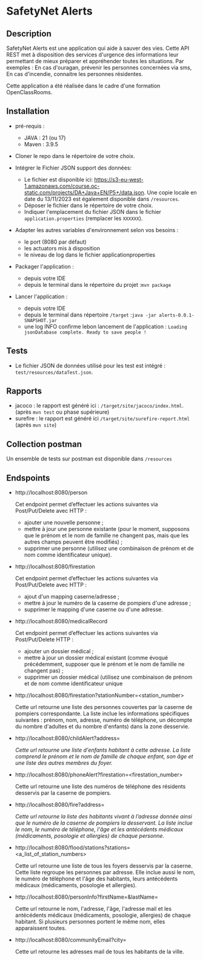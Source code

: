 # SafetyNet Alerts

## Description
SafetyNet Alerts est une application qui aide à sauver des vies.
Cette API REST met à disposition des services d'urgence  des informations leur permettant de mieux préparer et appréhender toutes les situations.
Par exemples : En cas d'ouragan, prévenir les personnes concernées via sms, En cas d'incendie, connaitre les personnes résidentes.

Cette application a été réalisée dans le cadre d'une formation OpenClassRooms.

##  Installation

- pré-requis : 
    - JAVA : 21 (ou 17)
    - Maven : 3.9.5
 

- Cloner le repo dans le répertoire de votre choix.
 

- Intégrer le Fichier JSON support des données: 
  - Le fichier est disponible ici: https://s3-eu-west-1.amazonaws.com/course.oc-static.com/projects/DA+Java+EN/P5+/data.json. Une copie locale en date du 13/11/2023 est également disponible dans `/resources`.    
  - Déposer le fichier dans le répertoire de votre choix.
  - Indiquer l'emplacement du fichier JSON dans le fichier `application.properties` (remplacer les `XXXXXX`). 
 

- Adapter les autres variables d'environnement selon vos besoins :
  - le port (8080 par défaut)
  - les actuators mis à disposition
  - le niveau de log dans le fichier applicationproperties
 

- Packager l'application :
  - depuis votre IDE
  - depuis le terminal dans le répertoire du projet :`mvn package`
   
  
- Lancer l'application :
  - depuis votre IDE
  - depuis le terminal dans répertoire `/target` :`java -jar alerts-0.0.1-SNAPSHOT.jar`
  - une log INFO confirme lebon lancement de l'application : `Loading jsonDatabase complete. Ready to save people !`

##  Tests
- Le fichier JSON de données utilisé pour les test est intégré : `test/resources/dataTest.json`.

## Rapports
- jacoco : le rapport est généré ici : `/target/site/jacoco/index.html`. (après `mvn test` ou phase supérieure)
- surefire : le rapport est généré ici `/target/site/surefire-report.html` (après `mvn site`)

## Collection postman
Un ensemble de tests sur postman est disponible dans `/resources`

## Endspoints

- http://localhost:8080/person

  Cet endpoint permet d’effectuer les actions suivantes via Post/Put/Delete avec HTTP :
  - ajouter une nouvelle personne ;
  -  mettre à jour une personne existante (pour le moment, supposons que le prénom et le nom de
  famille ne changent pas, mais que les autres champs peuvent être modifiés) ;
  - supprimer une personne (utilisez une combinaison de prénom et de nom comme identificateur
  unique).
   

- http://localhost:8080/firestation

  Cet endpoint permet d’effectuer les actions suivantes via Post/Put/Delete avec HTTP :
  - ajout d'un mapping caserne/adresse ;
  - mettre à jour le numéro de la caserne de pompiers d'une adresse ;
  - supprimer le mapping d'une caserne ou d'une adresse. 
 

- http://localhost:8080/medicalRecord

  Cet endpoint permet d’effectuer les actions suivantes via Post/Put/Delete HTTP :
  - ajouter un dossier médical ;
  - mettre à jour un dossier médical existant (comme évoqué précédemment, supposer que le
  prénom et le nom de famille ne changent pas) ;
  - supprimer un dossier médical (utilisez une combinaison de prénom et de nom comme
  identificateur unique


- http://localhost:8080/firestation?stationNumber=<station_number>

  Cette url retourne une liste des personnes couvertes par la caserne de pompiers correspondante. La liste
inclue les informations spécifiques suivantes : prénom, nom, adresse, numéro de téléphone, un décompte du nombre d'adultes et du nombre d'enfants) dans la zone desservie.

  
- http://localhost:8080/childAlert?address=<address>

  Cette url retourne une liste d'enfants habitant à cette adresse.
La liste comprend le prénom et le nom de famille de chaque enfant, son âge et une liste des autres
membres du foyer. 


- http://localhost:8080/phoneAlert?firestation=<firestation_number>

  Cette url retourne une liste des numéros de téléphone des résidents desservis par la caserne de
pompiers.
 

- http://localhost:8080/fire?address=<address>

  Cette url retourne la liste des habitants vivant à l’adresse donnée ainsi que le numéro de la caserne
de pompiers la desservant. La liste inclue le nom, le numéro de téléphone, l'âge et les antécédents
médicaux (médicaments, posologie et allergies) de chaque personne.
 

- http://localhost:8080/flood/stations?stations=<a_list_of_station_numbers>

  Cette url retourne une liste de tous les foyers desservis par la caserne. Cette liste regroupe les
personnes par adresse. Elle inclue aussi le nom, le numéro de téléphone et l'âge des habitants, leurs antécédents médicaux (médicaments, posologie et allergies).
 

- http://localhost:8080/personInfo?firstName=<firstName>&lastName=<lastName>

  Cette url retourne le nom, l'adresse, l'âge, l'adresse mail et les antécédents médicaux (médicaments,
posologie, allergies) de chaque habitant. Si plusieurs personnes portent le même nom, elles apparaissent toutes.
 

- http://localhost:8080/communityEmail?city=<city>

  Cette url retourne les adresses mail de tous les habitants de la ville.

